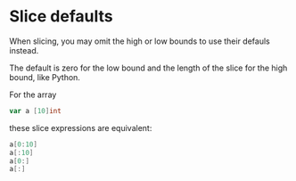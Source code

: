 # Slice defaults

When slicing, you may omit the high or low bounds to use their defauls instead.

The default is zero for the low bound and the length of the slice for the high bound, like Python.

For the array

```go
var a [10]int
```

these slice expressions are equivalent:

```go
a[0:10]
a[:10]
a[0:]
a[:]
```

